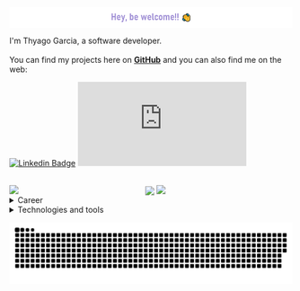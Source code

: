 
<p align="center">
<img align="center" src="https://github.com/togarci/togarci/blob/main/images/greetings.png" width="650px">
</p>

<p align="left">
  
  I'm Thyago Garcia, a software developer.<br><br>
  You can find my projects here on <a href="https://github.com/togarci?tab=repositories">**GitHub**</a> and you can also find me on the web:
  
[![Linkedin Badge](https://img.shields.io/badge/LinkedIn-7159c1?style=for-the-badge&logo=linkedin&logoColor=white&link=[thing]https://www.linkedin.com/in/mewmewdevart/)](https://www.linkedin.com/in/thyago-odorico-10ab8a11a/)
[![email Badge](https://img.shields.io/badge/Email-7159c1?style=for-the-badge&logo=gmail&logoColor=white&link=[thing]mailto:brunaclegomes@hotmail.com)](mailto:thyago.garcia10@gmail.com)

</p>

<br>
<img align="center"  src="https://github-readme-stats.vercel.app/api/top-langs/?username=togarci&layout=compact&theme=react&hide=jupyter%20notebook,html" width="50%" />

<img align="left" src="https://github-readme-stats.vercel.app/api?username=togarci&count_private&count_private&include_all_commits=true&show_icons=true&theme=react" width="48%" />

<img align="right" src="https://github-readme-streak-stats.herokuapp.com/?user=littlebru&theme=react" width="48%" />
<br>
  
<details>
   <summary align="left">
Career
  </summary> <br>
  
   - Undergraduate student in systems analysis and development at <a href="https://www.linkedin.com/company/fatecsjc/?originalSubdomain=br">Fatec</a>

   - Front-End developer at Mech4u working with ![HTML5](https://img.shields.io/badge/-HTML5-7159c1?style=flat-square&logo=html5&logoColor=white) ![CSS3](https://img.shields.io/badge/-CSS3-7159c1?style=flat-square&logo=css3)<br> ![JavaScript](https://img.shields.io/badge/-JavaScript-7159c1?style=flat-square&logo=javascript)<br>

   - Actually working like Front-End developer at CorpSystem with ![Vue](https://img.shields.io/badge/Vue.js-35495E?style=for-the-badge&logo=vue.js&logoColor=4FC08D) ![HTML5](https://img.shields.io/badge/-Vue-7159c1?style=flat-square&logo=html5&logoColor=white) ![Bootstrap](https://img.shields.io/badge/Bootstrap-563D7C?style=for-the-badge&logo=bootstrap&logoColor=white)
  
  <br>
  
</details>

<details>
 <summary align="left">
Technologies and tools
  </summary> <br>
 
![Java Script](https://img.shields.io/badge/JavaScript-F7DF1E?style=for-the-badge&logo=javascript&logoColor=black)
![Vue](https://img.shields.io/badge/Vue.js-35495E?style=for-the-badge&logo=vue.js&logoColor=4FC08D)
![React Native](https://img.shields.io/badge/React_Native-20232A?style=for-the-badge&logo=react&logoColor=61DAFB)
![Python](https://img.shields.io/badge/Python-14354C?style=for-the-badge&logo=python&logoColor=white)
![Django](https://img.shields.io/badge/Django-092E20?style=for-the-badge&logo=django&logoColor=white)
![HTML5](https://img.shields.io/badge/-HTML5-7159c1?style=flat-square&logo=html5&logoColor=white)
![CSS3](https://img.shields.io/badge/-CSS3-7159c1?style=flat-square&logo=css3)
![Bootstrap](https://img.shields.io/badge/Bootstrap-563D7C?style=for-the-badge&logo=bootstrap&logoColor=white)
![Flask](https://img.shields.io/badge/Flask-000000?style=for-the-badge&logo=flask&logoColor=white)
![MariaDB](https://img.shields.io/badge/MariaDB-01529E?style=for-the-badge&logo=mariadb&logoColor=white)
![MySQL](https://img.shields.io/badge/-MySQL-7159c1?style=flat-square&logo=mysql&logoColor=white)
![SQL Lite](https://img.shields.io/badge/SQLite-07405E?style=for-the-badge&logo=sqlite&logoColor=white)
![Java](https://img.shields.io/badge/-Java-7159c1?style=flat-square&logo=java)
![Git](https://img.shields.io/badge/Git-E34F26?style=for-the-badge&logo=git&logoColor=white)
![GitHub](https://img.shields.io/badge/-GitHub-7159c1?style=flat-square&logo=github&logoColor=white)
![Linux](https://img.shields.io/badge/Linux-E34F26?style=for-the-badge&logo=linux&logoColor=black)

</details>

![snake game](https://github.com/togarci/togarci/blob/main/animations/github-contribution-grid-snake.svg)

